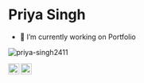 # Priya Singh

<!--
**priya-singh2411/priya-singh2411** is a ✨ _special_ ✨ repository because its `README.md` (this file) appears on your GitHub profile.

Here are some ideas to get you started:
-->
- 🔭 I’m currently working on  Portfolio
<!--- 🌱 I’m currently learning ...
- 👯 I’m looking to collaborate on ...
- 🤔 I’m looking for help with ...
- 💬 Ask me about ...
- 📫 How to reach me: ...
- 😄 Pronouns: ...
- ⚡ Fun fact: ...
-->
<p align="left"> <img src="https://komarev.com/ghpvc/?username=priya-singh2411&label=Views&color=blue&style=plastic" alt="priya-singh2411" /> </p>

<a href="https://www.linkedin.com/in/priyasingh2411/">
  <img align="left" alt="Priya Linkdein" width="22px" src="https://res-2.cloudinary.com/crunchbase-production/image/upload/c_lpad,h_170,w_170,f_auto,b_white,q_auto:eco/v1398126453/adu2g57bgen4u9lb1kb1.png" />
</a>

<a href="https://medium.com/@priya2411.singh">
  <img align="left" alt="Priya Medium Blog" width="22px" src="https://cdns.iconmonstr.com/wp-content/assets/preview/2018/240/iconmonstr-medium-1.png" />
</a>



